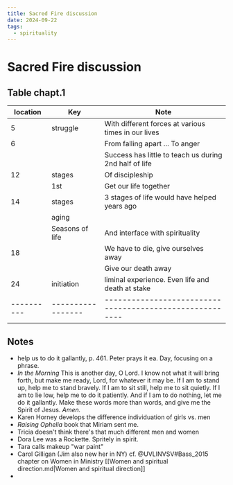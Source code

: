 ```yaml
---
title: Sacred Fire discussion
date: 2024-09-22
tags:
  - spirituality
---
```

# Sacred Fire discussion

## Table chapt.1

| location | Key             | Note                                                   |
| -------- | --------------- | ------------------------------------------------------ |
| 5        | struggle        | With different forces at various times in our lives    |
| 6        |                 | From falling apart ... To anger                        |
|          |                 | Success has little to teach us during 2nd half of life |
| 12       | stages          | Of discipleship                                        |
|          | 1st             | Get our  life together                                 |
| 14       | stages          | 3 stages of life would have helped years ago           |
|          | aging           |                                                        |
|          | Seasons of life | And interface with spirituality                        |
| 18       |                 | We have to die, give ourselves away                    |
|          |                 | Give our death away                                    |
| 24       | initiation      | liminal experience. Even life and death at stake       |
|----------|-----------------|--------------------------------------------------------|

## Notes
- help us to do it gallantly, p. 461. Peter  prays it ea. Day, focusing on a phrase.
- _In the Morning_  This is another day, O Lord. I know not what it will bring  
forth, but make me ready, Lord, for whatever it may be. If I  am to stand up, help me to stand bravely. If I am to sit still,  help me to sit quietly. If I am to lie low, help me to do it  patiently. And if I am to do nothing, let me do it gallantly. Make these words more than words, and give me the Spirit  of Jesus. _Amen._
- Karen Horney develops the difference individuation of girls vs. men
- *Raising Ophelia* book that Miriam sent me. 
- Tricia doesn't think there's that much different men and women
- Dora Lee was a Rockette. Spritely in spirit. 
- Tara calls makeup "war paint"
- Carol Gilligan (Jim also new her in NY) cf. @UVLINVSV#Bass_2015 chapter on Women in Ministry [[Women and spiritual direction.md|Women and spiritual direction]]
- 
